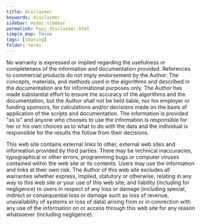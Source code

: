 ```yaml
---
title: Disclaimer
keywords: disclaimer
sidebar: mydoc_sidebar
permalink: hypy_disclaimer.html
simple_map: false
tags: [sharing]
folder: terms
---
```


No warranty is expressed or implied regarding the usefulness or completeness of the information and documentation provided. References to commercial products do not imply endorsement by the Author. The concepts, materials, and methods used in the algorithms and described in the documentation are for informational purposes only. The Author has made substantial effort to ensure the accuracy of the algorithms and the documentation, but the Author shall not be held liable, nor his employer or funding sponsors, for calculations and/or decisions made on the basis of application of the scripts and documentation. The information is provided "as is" and anyone who chooses to use the information is responsible for her or his own choices as to what to do with the data and the individual is responsible for the results the follow from their decisions.

This web site contains external links to other, external web sites and information provided by third parties. There may be technical inaccuracies, typographical or other errors, programming bugs or computer viruses contained within the web site or its contents. Users may use the information and links at their own risk. The Author of this web site excludes all warranties whether express, implied, statutory or otherwise, relating in any way to this web site or your use of this web site; and liability (including for negligence) to users in respect of any loss or damage (including special, indirect or consequential loss or damage such as loss of revenue, unavailability of systems or loss of data) arising from or in connection with any use of the information on or access through this web site for any reason whatsoever (including negligence).
